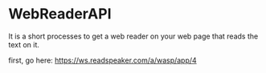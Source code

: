 # WebReaderAPI
It is a short processes to get a web reader on your web page that reads the text on it.


first, go here: https://ws.readspeaker.com/a/wasp/app/4

